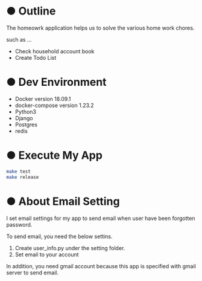 # ● Outline

The homeowrk application helps us to solve the various home work chores.

such as ...

* Check household account book
* Create Todo List

# ● Dev Environment
* Docker version 18.09.1
* docker-compose version 1.23.2
* Python3
* Django
* Postgres
* redis

# ● Execute My App

```bash
make test
make release
```

# ● About Email Setting
I set email settings for my app to send email when user have been forgotten password.

To send email, you need the below settins.

1. Create user_info.py under the setting folder.
2. Set email to your account

In addition, you need gmail account because this app is specified with gmail server to send email.

